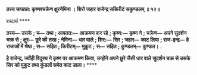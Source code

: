 **तस्य चापतत: कृष्णश्चक्रेण क्षुरनेमिना ।** **शिरो जहार राजेन्द्र सकिरीटं सकुण्डलम् ॥ १२॥** 

शब्दार्थ **** 

**तस्य—** **उसके** **; च—** **तथा** **; आपतत:—** **आक्रमण कर रहे** **; कृष्ण:—** **कृष्ण ने** **; चक्रेण—** **अपने सुदर्शन चक्र से** **; क्षुर—** **छूरे की** **तरह** **; नेमिना—** **धार वाले** **; शिर:—** **सिर** **; जहार—** **काट लिया** **; राज-इन्द्र—** **हे राजाओं में श्रेष्ठ** **; स—** **सहित** **; किरीटम्—** **मुकुट** **;** **स—** **सहित** **; कुण्डलम्—** **कुण्डल।** **.** 

**हे राजेन्द्र, ज्योंही विदूरथ ने कृष्ण पर आक्रमण किया, उन्होंने अपने छुरे जैसी धार वाले** **सुदर्शन चक्र से उसके सिर को मुकुट तथा कुंडलों समेत काट डाला।** **** 